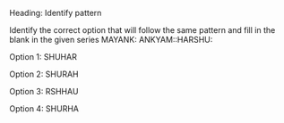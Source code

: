 Heading: Identify pattern

Identify the correct option that will follow the same pattern and fill in the blank in the given series MAYANK: ANKYAM::HARSHU:

Option 1: SHUHAR

Option 2: SHURAH

Option 3: RSHHAU

Option 4: SHURHA

